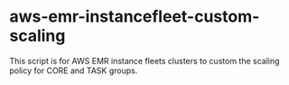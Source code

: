 # aws-emr-instancefleet-custom-scaling
This script is for AWS EMR instance fleets clusters to custom the scaling policy for CORE and TASK groups.
